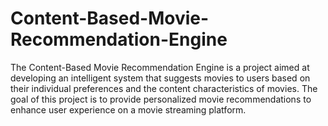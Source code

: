 # Content-Based-Movie-Recommendation-Engine
The Content-Based Movie Recommendation Engine is a project aimed at developing an intelligent system that suggests movies to users based on their individual preferences and the content characteristics of movies. The goal of this project is to provide personalized movie recommendations to enhance user experience on a movie streaming platform.
